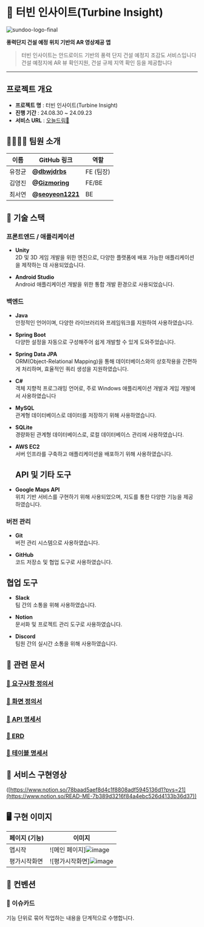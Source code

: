 # 🍃 터빈 인사이트(Turbine Insight)
![sundoo-logo-final](https://github.com/user-attachments/assets/a64231e6-b5b7-41cf-91a4-7616f03dcc02)

**풍력단지 건설 예정 위치 기반의 AR 영상제공 앱**

> 터빈 인사이트는 안드로이드 기반의 풍력 단지 건설 예정지 조감도 서비스입니다  
> 건설 예정지에 AR 뷰 확인지원, 건설 규제 지역 확인 등을 제공합니다

---

## **프로젝트 개요**

- **프로젝트 명** : 터빈 인사이트(Turbine Insight)
- **진행 기간** : 24.08.30 ~ 24.09.23
- **서비스 URL** : [오늘드림🌙](http://dream-high.s3-website.ap-northeast-2.amazonaws.com)

## 👨‍👩‍👧‍👦 팀원 소개

| 이름     | GitHub 링크                           | 역할  |
|----------|--------------------------------------|-------|
| 유정균   | **@[dbwjdrbs](https://github.com/dbwjdrbs)** | FE (팀장) |
| 김영진   | **@[Gizmoring](https://github.com/Gizmoring)** | FE/BE |
| 최서연   | **@[seoyeon1221](https://github.com/seoyeon1221)** | BE |

## 🔧 기술 스택

### 프론트엔드 / 애플리케이션

- **Unity**  
  2D 및 3D 게임 개발을 위한 엔진으로, 다양한 플랫폼에 배포 가능한 애플리케이션을 제작하는 데 사용되었습니다.

- **Android Studio**  
  Android 애플리케이션 개발을 위한 통합 개발 환경으로 사용되었습니다.

### 백엔드

- **Java**  
  안정적인 언어이며, 다양한 라이브러리와 프레임워크를 지원하여 사용하였습니다.

- **Spring Boot**  
  다양한 설정을 자동으로 구성해주어 쉽게 개발할 수 있게 도와주었습니다.

- **Spring Data JPA**  
  ORM(Object-Relational Mapping)을 통해 데이터베이스와의 상호작용을 간편하게 처리하며, 효율적인 쿼리 생성을 지원하였습니다.

- **C#**  
  객체 지향적 프로그래밍 언어로, 주로 Windows 애플리케이션 개발과 게임 개발에서 사용하였습니다

- **MySQL**  
  관계형 데이터베이스로 데이터를 저장하기 위해 사용하였습니다.

- **SQLite**  
  경량화된 관계형 데이터베이스로, 로컬 데이터베이스 관리에 사용하였습니다.

- **AWS EC2**  
  서버 인프라를 구축하고 애플리케이션을 배포하기 위해 사용하였습니다.
  

  ## API 및 기타 도구

- **Google Maps API**  
  위치 기반 서비스를 구현하기 위해 사용되었으며, 지도를 통한 다양한 기능을 제공하였습니다.

### 버전 관리

- **Git**  
  버전 관리 시스템으로 사용하였습니다.

- **GitHub**  
  코드 저장소 및 협업 도구로 사용하였습니다.

## 협업 도구

- **Slack**  
  팀 간의 소통을 위해 사용하였습니다.

- **Notion**  
  문서화 및 프로젝트 관리 도구로 사용하였습니다.

- **Discord**  
  팀원 간의 실시간 소통을 위해 사용하였습니다.

## 📝 관련 문서

### [📌 요구사항 정의서](https://docs.google.com/spreadsheets/d/18O385LZxlVzfkzHYAc9Y5nHd3SM6qjqNI034WdfCRNI/edit?usp=sharing)

### [📌 화면 정의서](https://drive.google.com/file/d/1-xYfSx5ynYlxB4hrUowpsEDuanINL1ag/view)

### [📌 API 명세서](https://docs.google.com/spreadsheets/d/1Lco9c7TauuqAOrjVkERmjkeavwzt-wt3gmLCoIeAVt8/edit)

### [📌 ERD](https://dbdiagram.io/d/66b6f5048b4bb5230ebce75e)

### [📌 테이블 명세서](https://docs.google.com/spreadsheets/d/1iGVmgPvAAahtYpBVrxKH6izWXMS8908Q0CTxGMoPeoo/edit?usp=sharing)

## 📜 서비스 구현영상

([https://www.notion.so/78baad5aef8d4c1f8808adf5945136d1?pvs=21](https://www.notion.so/READ-ME-7b389d3216f84a4ebc526d4133b36d37))

## 🖥 구현 이미지

| 페이지 (기능)         | 이미지                                                                                                                          |
| --------------------- | ------------------------------------------------------------------------------------------------------------------------------- |
| 앱시작                 | ![메인 페이지]![image](https://github.com/user-attachments/assets/a323f07c-e52c-449a-8028-47cb73d3bc77)  |
| 평가시작화면             | ![평가시작화면]![image](https://github.com/user-attachments/assets/b37d8ad3-8829-4eca-b272-e21a676aff0b) |




## 🤙 컨벤션

### 📌 이슈카드
기능 단위로 묶어 작업하는 내용을 단계적으로 수행합니다.

